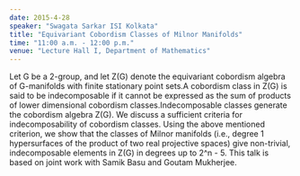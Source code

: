 ```yaml
---
date: 2015-4-28
speaker: "Swagata Sarkar ISI Kolkata"
title: "Equivariant Cobordism Classes of Milnor Manifolds"
time: "11:00 a.m. - 12:00 p.m." 
venue: "Lecture Hall I, Department of Mathematics"
---
```

Let G be a 2-group, and let Z(G) denote the equivariant cobordism algebra of G-manifolds with finite stationary point sets.A cobordism class in Z(G) is said to be indecomposable if it cannot be expressed as the sum of products of lower dimensional cobordism classes.Indecomposable classes generate the cobordism algebra Z(G). We discuss a sufficient criteria for indecomposability of cobordism classes. Using the above mentioned criterion, we show that the classes of Milnor manifolds (i.e., degree 1 hypersurfaces of the product of two real projective spaces) give non-trivial, indecomposable elements in Z(G) in degrees up to 2^n - 5. This talk is based on joint work with Samik Basu and Goutam Mukherjee.

